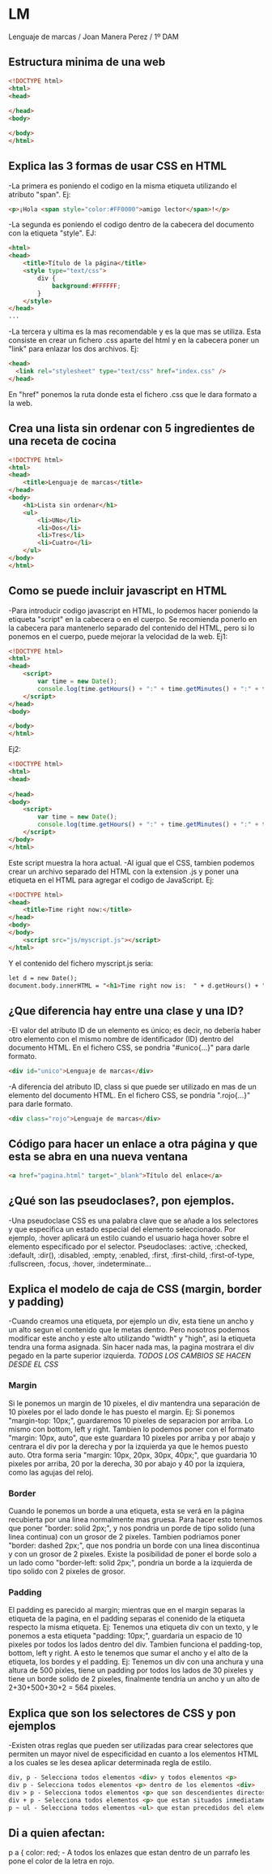 # LM
Lenguaje de marcas / Joan Manera Perez / 1º DAM

## Estructura minima de una web
```html
<!DOCTYPE html>
<html>
<head>
  
</head>
<body>

</body>
</html>
```

## Explica las 3 formas de usar CSS en HTML
-La primera es poniendo el codigo en la misma etiqueta utilizando el atributo "span". Ej:
```html
<p>¡Hola <span style="color:#FF0000">amigo lector</span>!</p>
```
-La segunda es poniendo el codigo dentro de la cabecera del documento con la etiqueta "style". EJ:
```html
<html>
<head>
    <title>Título de la página</title>
    <style type="text/css">
        div {
            background:#FFFFFF;
        }
    </style>
</head>
...
```
-La tercera y ultima es la mas recomendable y es la que mas se utiliza. Esta consiste en crear un fichero .css aparte del html y en la cabecera poner un "link" para enlazar los dos archivos. Ej:
```html
<head>
  <link rel="stylesheet" type="text/css" href="index.css" />
</head>
```
  En "href" ponemos la ruta donde esta el fichero .css que le dara formato a la web.
  
## Crea una lista sin ordenar con 5 ingredientes de una receta de cocina
```html
<!DOCTYPE html>
<html>
<head>
	<title>Lenguaje de marcas</title>
</head>
<body>
	<h1>Lista sin ordenar</h1>
	<ul>
		<li>UNo</li>
		<li>Dos</li>
		<li>Tres</li>
		<li>Cuatro</li>
	</ul>
</body>
</html>
```

## Como se puede incluir javascript en HTML
-Para introducir codigo javascript en HTML, lo podemos hacer poniendo la etiqueta "script" en la cabecera o en el cuerpo. Se recomienda ponerlo en la cabecera para mantenerlo separado del contenido del HTML, pero si lo ponemos en el cuerpo, puede mejorar la velocidad de la web.
Ej1:
```html
<!DOCTYPE html>
<html>
<head>
	<script>
		var time = new Date();
		console.log(time.getHours() + ":" + time.getMinutes() + ":" + time.getSeconds());
	</script>
</head>
<body>

</body>
</html>
```
Ej2:
```html
<!DOCTYPE html>
<html>
<head>
	
</head>
<body>
	<script>
		var time = new Date();
		console.log(time.getHours() + ":" + time.getMinutes() + ":" + time.getSeconds());
	</script>
</body>
</html>
```
Este script muestra la hora actual.
-Al igual que el CSS, tambien podemos crear un archivo separado del HTML con la extension .js y poner una etiqueta en el HTML para agregar el codigo de JavaScript.
Ej:
```html
<!DOCTYPE html>
<head>
	<title>Time right now:</title>
</head>
<body>
</body>
	<script src="js/myscript.js"></script>
</html>
```
Y el contenido del fichero myscript.js seria:
```html
let d = new Date();
document.body.innerHTML = "<h1>Time right now is:  " + d.getHours() + ":" + d.getMinutes() + ":" + d.getSeconds()</h1>"
```

## ¿Que diferencia hay entre una clase y una ID?
-El valor del atributo ID de un elemento es único; es decir, no debería haber otro elemento con el mismo nombre de identificador (ID) dentro del documento HTML. En el fichero CSS, se pondria "#unico{...}" para darle formato.
```html
<div id="unico">Lenguaje de marcas</div>
```


-A diferencia del atributo ID, class si que puede ser utilizado en mas de un elemento del documento HTML. En el fichero CSS, se pondria ".rojo{...}" para darle formato.
```html
<div class="rojo">Lenguaje de marcas</div>
```

## Código para hacer un enlace a otra página y que esta se abra en una nueva ventana
```html
<a href="pagina.html" target="_blank">Título del enlace</a>
```

## ¿Qué son las pseudoclases?, pon ejemplos.
-Una pseudoclase CSS es una palabra clave que se añade a los selectores y que especifica un estado especial del elemento seleccionado. Por ejemplo,  :hover aplicará un estilo cuando el usuario haga hover sobre el elemento especificado por el selector.
Pseudoclases: :active, :checked, :default, :dir(), :disabled, :empty, :enabled, :first, :first-child, :first-of-type, :fullscreen, :focus, :hover, :indeterminate...


## Explica el modelo de caja de CSS (margin, border y padding)
-Cuando creamos una etiqueta, por ejemplo un div, esta tiene un ancho y un alto segun el contenido que le metas dentro. Pero nosotros podemos modificar este ancho y este alto utilizando "width" y "high", asi la etiqueta tendra una forma asignada. Sin hacer nada mas, la pagina mostrara el div pegado en la parte superior izquierda. 
*TODOS LOS CAMBIOS SE HACEN DESDE EL CSS*
### Margin
Si le ponemos un margin de 10 pixeles, el div mantendra una separación de 10 pixeles por el lado donde le has puesto el margin. 
Ej: Si ponemos "margin-top: 10px;", guardaremos 10 pixeles de separacion por arriba. Lo mismo con bottom, left y right. Tambien lo podemos poner con el formato "margin: 10px, auto", que este guardara 10 pixeles por arriba y por abajo y centrara el div por la derecha y por la izquierda ya que le hemos puesto auto. Otra forma seria "margin: 10px, 20px, 30px, 40px;", que guardaria 10 pixeles por arriba, 20 por la derecha, 30 por abajo y 40 por la izquiera, como las agujas del reloj.
### Border
Cuando le ponemos un borde a una etiqueta, esta se verá en la página recubierta por una linea normalmente mas gruesa. Para hacer esto tenemos que poner "border: solid 2px;", y nos pondria un porde de tipo solido (una linea continua) con un grosor de 2 pixeles. Tambien podriamos poner "border: dashed 2px;", que nos pondria un borde con una linea discontinua y con un grosor de 2 pixeles. Existe la posibilidad de poner el borde solo a un lado como "border-left: solid 2px;", pondria un borde a la izquierda de tipo solido con 2 pixeles de grosor.
### Padding
El padding es parecido al margin; mientras que en el margin separas la etiqueta de la pagina, en el padding separas el conenido de la etiqueta respecto la misma etiqueta. Ej: Tenemos una etiqueta div con un texto, y le ponemos a esta etiqueta "padding: 10px;", guardaria un espacio de 10 pixeles por todos los lados dentro del div. Tambien funciona el padding-top, bottom, left y right.
A esto le tenemos que sumar el ancho y el alto de la etiqueta, los bordes y el padding. Ej: Tenemos un div con una anchura y una altura de 500 pixles, tiene un padding por todos los lados de 30 pixeles y tiene un borde solido de 2 pixeles, finalmente tendría un ancho y un alto de 2+30+500+30+2 = 564 pixeles.


## Explica que son los selectores de CSS y pon ejemplos
-Existen otras reglas que pueden ser utilizadas para crear selectores que permiten un mayor nivel de especificidad en cuanto a los elementos HTML a los cuales se les desea aplicar determinada regla de estilo.
```html
div, p - Selecciona todos elementos <div> y todos elementos <p>
div p - Selecciona todos elementos <p> dentro de los elementos <div>
div > p - Selecciona todos elementos <p> que son descendientes directos del elemento <div>
div + p - Selecciona todos elementos <p> que estan situados inmediatamente despues del elemento <div>
p ~ ul - Selecciona todos elementos <ul> que estan precedidos del elemento <p>
```


## Di a quien afectan:
p a { color: red; - A todos los enlazes que estan dentro de un parrafo les pone el color de la letra en rojo.
